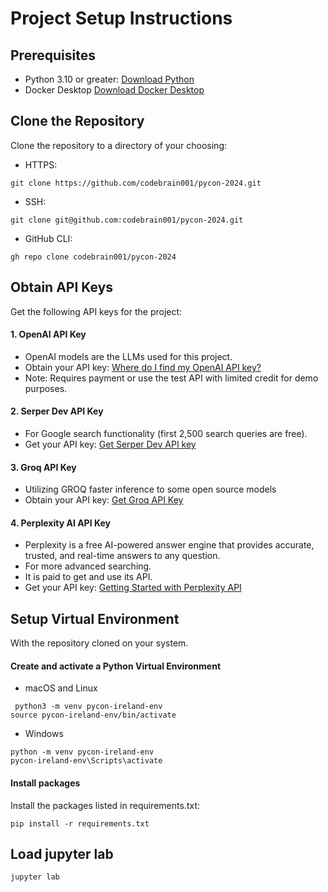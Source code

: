 # Project Setup Instructions


## Prerequisites
- Python 3.10 or greater: [Download Python](python.org/downloads)
- Docker Desktop [Download Docker Desktop](https://www.docker.com/products/docker-desktop/)

## Clone the Repository
Clone the repository to a directory of your choosing:

- HTTPS:
```
git clone https://github.com/codebrain001/pycon-2024.git
```

- SSH:
```
git clone git@github.com:codebrain001/pycon-2024.git
```

- GitHub CLI:
```
gh repo clone codebrain001/pycon-2024
```

## Obtain API Keys
Get the following API keys for the project:

#### 1.  OpenAI API Key
- OpenAI models are the LLMs used for this project.
- Obtain your API key: [Where do I find my OpenAI API key?](https://help.openai.com/en/articles/4936850-where-do-i-find-my-openai-api-key)
- Note: Requires payment or use the test API with limited credit for demo purposes. 


#### 2. Serper Dev API Key
- For Google search functionality (first 2,500 search queries are free).
- Get your API key: [Get Serper Dev API key](https://serper.dev/api-key)

#### 3. Groq API Key
- Utilizing GROQ faster inference to some open source models
- Obtain your API key: [Get Groq API Key](https://console.groq.com/keys)

#### 4. Perplexity AI API Key
- Perplexity is a free AI-powered answer engine that provides accurate, trusted, and real-time answers to any question.
- For more advanced searching.
- It is paid to get and use its API.
- Get your API key: [Getting Started with Perplexity API](https://docs.perplexity.ai/guides/getting-started)

## Setup Virtual Environment
With the repository cloned on your system.

####  Create and activate a Python Virtual Environment
- macOS and Linux
```
 python3 -m venv pycon-ireland-env
source pycon-ireland-env/bin/activate
```
- Windows
```
python -m venv pycon-ireland-env
pycon-ireland-env\Scripts\activate
```

#### Install packages

Install the packages listed in requirements.txt:
```
pip install -r requirements.txt
```

## Load jupyter lab

```
jupyter lab
```
